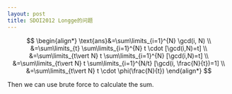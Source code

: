 ```yaml
---
layout: post
title: SDOI2012 Longge的问题
---
```


$$
\begin{align*}
\text{ans}&=\sum\limits_{i=1}^{N} \gcd(i, N) \\
&=\sum\limits_{t} \sum\limits_{i=1}^{N} t \cdot [\gcd(i,N)=t] \\
&=\sum\limits_{t\vert N} t \sum\limits_{i=1}^{N} [\gcd(i,N)=t] \\
&=\sum\limits_{t\vert N} t \sum\limits_{i=1}^{N/t} [\gcd(i, \frac{N}{t})=1] \\
&=\sum\limits_{t\vert N} t \cdot \phi(\frac{N}{t})
\end{align*}
$$

Then we can use brute force to calculate the sum.

